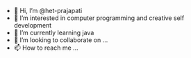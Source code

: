 - 👋 Hi, I’m @het-prajapati
- 👀 I’m interested in computer programming and creative self development 
- 🌱 I’m currently learning java
- 💞️ I’m looking to collaborate on ...
- 📫 How to reach me ...

<!---
het-prajapati/het-prajapati is a ✨ special ✨ repository because its `README.md` (this file) appears on your GitHub profile.
You can click the Preview link to take a look at your changes.
--->
